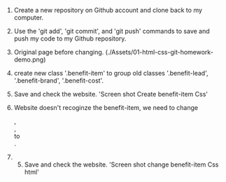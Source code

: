 1. Create a new repository on Github account and clone back to my computer. 
2. Use the 'git add', 'git commit', and 'git push' commands to save and push my code to my Github repository. 
3. Original page before changing. (./Assets/01-html-css-git-homework-demo.png)

4. create new class '.benefit-item' to group old classes '.benefit-lead', '.benefit-brand', '.benefit-cost'.
5. Save and check the website. 'Screen shot Create benefit-item Css'
6. Website doesn't recoginze the benefit-item, we need to change <div class="benefit-lead">, <div class="benefit-brand">, <div class="benefit-cost"> to <div class="benefit-item">. 
7. 5. Save and check the website. 'Screen shot change benefit-item Css html'
